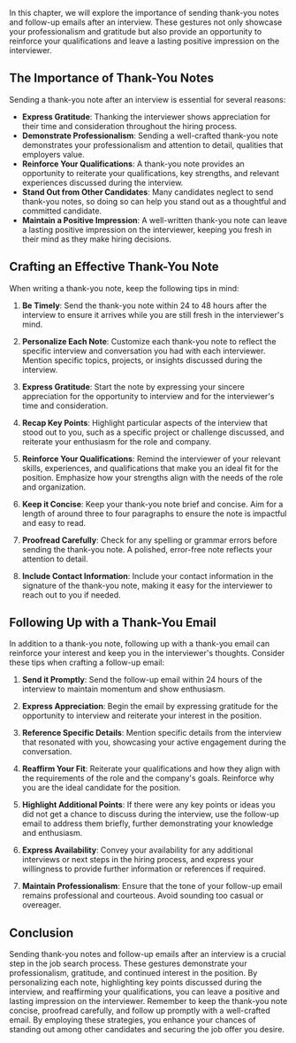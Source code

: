 
In this chapter, we will explore the importance of sending thank-you notes and follow-up emails after an interview. These gestures not only showcase your professionalism and gratitude but also provide an opportunity to reinforce your qualifications and leave a lasting positive impression on the interviewer.

The Importance of Thank-You Notes
---------------------------------

Sending a thank-you note after an interview is essential for several reasons:

* **Express Gratitude**: Thanking the interviewer shows appreciation for their time and consideration throughout the hiring process.
* **Demonstrate Professionalism**: Sending a well-crafted thank-you note demonstrates your professionalism and attention to detail, qualities that employers value.
* **Reinforce Your Qualifications**: A thank-you note provides an opportunity to reiterate your qualifications, key strengths, and relevant experiences discussed during the interview.
* **Stand Out from Other Candidates**: Many candidates neglect to send thank-you notes, so doing so can help you stand out as a thoughtful and committed candidate.
* **Maintain a Positive Impression**: A well-written thank-you note can leave a lasting positive impression on the interviewer, keeping you fresh in their mind as they make hiring decisions.

Crafting an Effective Thank-You Note
------------------------------------

When writing a thank-you note, keep the following tips in mind:

1. **Be Timely**: Send the thank-you note within 24 to 48 hours after the interview to ensure it arrives while you are still fresh in the interviewer's mind.

2. **Personalize Each Note**: Customize each thank-you note to reflect the specific interview and conversation you had with each interviewer. Mention specific topics, projects, or insights discussed during the interview.

3. **Express Gratitude**: Start the note by expressing your sincere appreciation for the opportunity to interview and for the interviewer's time and consideration.

4. **Recap Key Points**: Highlight particular aspects of the interview that stood out to you, such as a specific project or challenge discussed, and reiterate your enthusiasm for the role and company.

5. **Reinforce Your Qualifications**: Remind the interviewer of your relevant skills, experiences, and qualifications that make you an ideal fit for the position. Emphasize how your strengths align with the needs of the role and organization.

6. **Keep it Concise**: Keep your thank-you note brief and concise. Aim for a length of around three to four paragraphs to ensure the note is impactful and easy to read.

7. **Proofread Carefully**: Check for any spelling or grammar errors before sending the thank-you note. A polished, error-free note reflects your attention to detail.

8. **Include Contact Information**: Include your contact information in the signature of the thank-you note, making it easy for the interviewer to reach out to you if needed.

Following Up with a Thank-You Email
-----------------------------------

In addition to a thank-you note, following up with a thank-you email can reinforce your interest and keep you in the interviewer's thoughts. Consider these tips when crafting a follow-up email:

1. **Send it Promptly**: Send the follow-up email within 24 hours of the interview to maintain momentum and show enthusiasm.

2. **Express Appreciation**: Begin the email by expressing gratitude for the opportunity to interview and reiterate your interest in the position.

3. **Reference Specific Details**: Mention specific details from the interview that resonated with you, showcasing your active engagement during the conversation.

4. **Reaffirm Your Fit**: Reiterate your qualifications and how they align with the requirements of the role and the company's goals. Reinforce why you are the ideal candidate for the position.

5. **Highlight Additional Points**: If there were any key points or ideas you did not get a chance to discuss during the interview, use the follow-up email to address them briefly, further demonstrating your knowledge and enthusiasm.

6. **Express Availability**: Convey your availability for any additional interviews or next steps in the hiring process, and express your willingness to provide further information or references if required.

7. **Maintain Professionalism**: Ensure that the tone of your follow-up email remains professional and courteous. Avoid sounding too casual or overeager.

Conclusion
----------

Sending thank-you notes and follow-up emails after an interview is a crucial step in the job search process. These gestures demonstrate your professionalism, gratitude, and continued interest in the position. By personalizing each note, highlighting key points discussed during the interview, and reaffirming your qualifications, you can leave a positive and lasting impression on the interviewer. Remember to keep the thank-you note concise, proofread carefully, and follow up promptly with a well-crafted email. By employing these strategies, you enhance your chances of standing out among other candidates and securing the job offer you desire.
